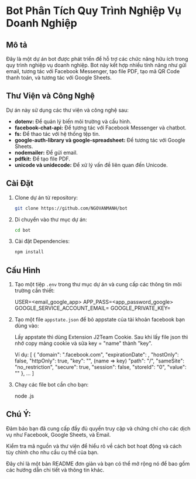 # Bot Phân Tích Quy Trình Nghiệp Vụ Doanh Nghiệp

## Mô tả

Đây là một dự án bot được phát triển để hỗ trợ các chức năng hữu ích trong quy trình nghiệp vụ doanh nghiệp. Bot này kết hợp nhiều tính năng như gửi email, tương tác với Facebook Messenger, tạo file PDF, tạo mã QR Code thanh toán, và tương tác với Google Sheets.

## Thư Viện và Công Nghệ

Dự án này sử dụng các thư viện và công nghệ sau:

- **dotenv:** Để quản lý biến môi trường và cấu hình.
- **facebook-chat-api:** Để tương tác với Facebook Messenger và chatbot.
- **fs:** Để thao tác với hệ thống tệp tin.
- **google-auth-library và google-spreadsheet:** Để tương tác với Google Sheets.
- **nodemailer:** Để gửi email.
- **pdfkit:** Để tạo file PDF.
- **unicode và unidecode:** Để xử lý vấn đề liên quan đến Unicode.

## Cài Đặt

1. Clone dự án từ repository:

   ```bash
   git clone https://github.com/NGOVANMANH/bot

2. Di chuyển vào thư mục dự án:

    ```bash
    cd bot

3. Cài đặt Dependencies:

    ```bash
    npm install

## Cấu Hình

1. Tạo một tiệp `.env` trong thư mục dự án và cung cấp các thông tin môi trường cần thiết:

    USER=<email_google_app>
    APP_PASS=<app_password_google>
    GOOGLE_SERVICE_ACCOUNT_EMAIL=
    GOOGLE_PRIVATE_KEY=

2. Tạo một file `appstate.json` để bỏ appstate của tài khoản facebook bạn dùng vào:

    Lấy appstate thì dùng Extension J2Team Cookie.
    Sau khi lấy file json thì nhớ copy mảng cookie và sửa key = "name" thành "key".

    Ví dụ:
    [
        {
            "domain": ".facebook.com",
            "expirationDate": ,
            "hostOnly": false,
            "httpOnly": true,
            "key": "", (name => key)
            "path": "/",
            "sameSite": "no_restriction",
            "secure": true,
            "session": false,
            "storeId": "0",
            "value": ""
        },
        ...
    ]


3. Chạy các file bot cần cho bạn:

    node <tenfile>.js

## Chú Ý:

Đảm bảo bạn đã cung cấp đầy đủ quyền truy cập và chứng chỉ cho các dịch vụ như Facebook, Google Sheets, và Email.

Kiểm tra mã nguồn và thư viện để hiểu rõ về cách bot hoạt động và cách tùy chỉnh cho nhu cầu cụ thể của bạn.

Đây chỉ là một bản README đơn giản và bạn có thể mở rộng nó để bao gồm các hướng dẫn chi tiết và thông tin khác.

